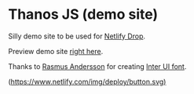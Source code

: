 # Thanos JS (demo site)

Silly demo site to be used for [Netlify Drop](https://app.netlify.com/drop).

Preview demo site [right here](https://www.thanosjs.org).

Thanks to [Rasmus Andersson](https://twitter.com/rsms) for creating [Inter UI font](https://rsms.me/inter/).

([https://www.netlify.com/img/deploy/button.svg)](ttps://app.netlify.com/start/deploy?repository=https://github.com/praveenmega/netlifyDemoCLI)
